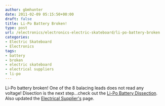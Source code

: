 ```yaml
---
author: gbmhunter
date: 2011-02-09 05:15:50+00:00
draft: false
title: Li-Po Battery Broken!
type: post
url: /electronics/electronics-electric-skateboard/li-po-battery-broken
categories:
- Electric Skateboard
- Electronics
tags:
- battery
- broken
- electric skateboard
- electrical suppliers
- li-po
---
```


Li-Po battery broken! One of the 8 balacing leads does not read any voltage! Disection is the next step...check out the [Li-Po Battery Dissection](/electronics/projects/electric-skateboard/electric-skateboard-the-li-po-battery-dissection). Also updated the [Electrical Supplier's](/electronics/other/electrical-suppliers) page.
